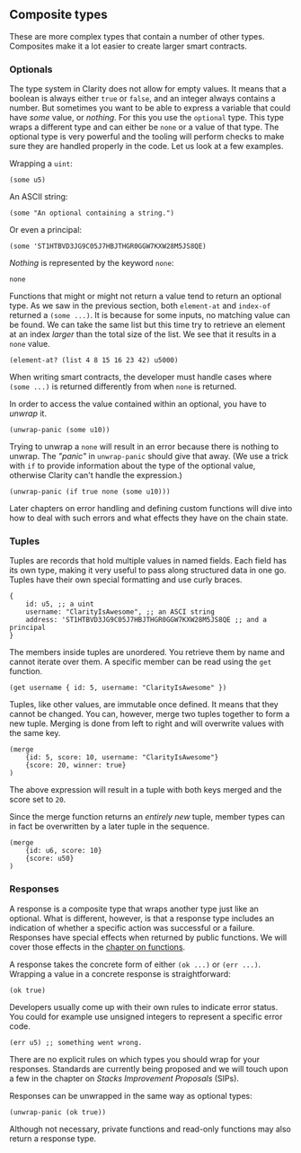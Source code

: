 ## Composite types

These are more complex types that contain a number of other types. Composites
make it a lot easier to create larger smart contracts.

### Optionals

The type system in Clarity does not allow for empty values. It means that a
boolean is always either `true` or `false`, and an integer always contains a
number. But sometimes you want to be able to express a variable that could have
_some_ value, or _nothing_. For this you use the `optional` type. This type
wraps a different type and can either be `none` or a value of that type. The
optional type is very powerful and the tooling will perform checks to make sure
they are handled properly in the code. Let us look at a few examples.

Wrapping a `uint`:

```Clarity
(some u5)
```

An ASCII string:

```Clarity
(some "An optional containing a string.")
```

Or even a principal:

```Clarity
(some 'ST1HTBVD3JG9C05J7HBJTHGR0GGW7KXW28M5JS8QE)
```

_Nothing_ is represented by the keyword `none`:

```Clarity
none
```

Functions that might or might not return a value tend to return an optional
type. As we saw in the previous section, both `element-at` and `index-of`
returned a `(some ...)`. It is because for some inputs, no matching value can be
found. We can take the same list but this time try to retrieve an element at an
index _larger_ than the total size of the list. We see that it results in a
`none` value.

```Clarity
(element-at? (list 4 8 15 16 23 42) u5000)
```

When writing smart contracts, the developer must handle cases where `(some ...)`
is returned differently from when `none` is returned.

In order to access the value contained within an optional, you have to _unwrap_
it.

```Clarity
(unwrap-panic (some u10))
```

Trying to unwrap a `none` will result in an error because there is nothing to
unwrap. The _"panic"_ in `unwrap-panic` should give that away. (We use a trick with
`if` to provide information about the type of the optional value, otherwise Clarity can't
handle the expression.)

```Clarity
(unwrap-panic (if true none (some u10)))
```

Later chapters on error handling and defining custom functions will dive into
how to deal with such errors and what effects they have on the chain state.

### Tuples

Tuples are records that hold multiple values in named fields. Each field has its
own type, making it very useful to pass along structured data in one go. Tuples
have their own special formatting and use curly braces.

```Clarity
{
	id: u5, ;; a uint
	username: "ClarityIsAwesome", ;; an ASCI string
	address: 'ST1HTBVD3JG9C05J7HBJTHGR0GGW7KXW28M5JS8QE ;; and a principal
}
```

The members inside tuples are unordered. You retrieve them by name and cannot
iterate over them. A specific member can be read using the `get` function.

```Clarity
(get username { id: 5, username: "ClarityIsAwesome" })
```

Tuples, like other values, are immutable once defined. It means that they cannot
be changed. You can, however, merge two tuples together to form a new tuple.
Merging is done from left to right and will overwrite values with the same key.

```Clarity
(merge
	{id: 5, score: 10, username: "ClarityIsAwesome"}
	{score: 20, winner: true}
)
```

The above expression will result in a tuple with both keys merged and the score
set to `20`.

Since the merge function returns an _entirely new_ tuple, member types can in
fact be overwritten by a later tuple in the sequence.

```Clarity
(merge
	{id: u6, score: 10}
	{score: u50}
)
```

### Responses

A response is a composite type that wraps another type just like an optional.
What is different, however, is that a response type includes an indication of
whether a specific action was successful or a failure. Responses have special
effects when returned by public functions. We will cover those effects in the
[chapter on functions](ch04-01-public-functions.md).

A response takes the concrete form of either `(ok ...)` or `(err ...)`. Wrapping
a value in a concrete response is straightforward:

```Clarity
(ok true)
```

Developers usually come up with their own rules to indicate error status. You
could for example use unsigned integers to represent a specific error code.

```Clarity
(err u5) ;; something went wrong.
```

There are no explicit rules on which types you should wrap for your responses.
Standards are currently being proposed and we will touch upon a few in the
chapter on _Stacks Improvement Proposals_ (SIPs).

Responses can be unwrapped in the same way as optional types:

```Clarity
(unwrap-panic (ok true))
```

Although not necessary, private functions and read-only functions may also
return a response type.
